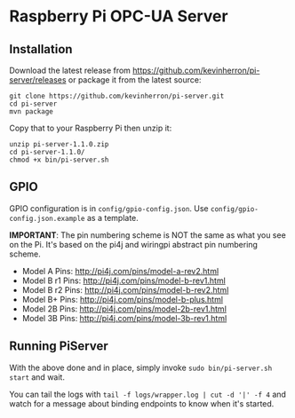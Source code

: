 Raspberry Pi OPC-UA Server
=========

Installation
---------
Download the latest release from https://github.com/kevinherron/pi-server/releases or package it from the latest source:
```
git clone https://github.com/kevinherron/pi-server.git
cd pi-server
mvn package
```

Copy that to your Raspberry Pi then unzip it:
```
unzip pi-server-1.1.0.zip 
cd pi-server-1.1.0/
chmod +x bin/pi-server.sh
```

GPIO
---------
GPIO configuration is in `config/gpio-config.json`. Use `config/gpio-config.json.example` as a template.

**IMPORTANT**: The pin numbering scheme is NOT the same as what you see on the Pi. It's based on the pi4j and wiringpi abstract pin numbering scheme. 

- Model A Pins: http://pi4j.com/pins/model-a-rev2.html
- Model B r1 Pins: http://pi4j.com/pins/model-b-rev1.html
- Model B r2 Pins: http://pi4j.com/pins/model-b-rev2.html
- Model B+ Pins: http://pi4j.com/pins/model-b-plus.html
- Model 2B Pins: http://pi4j.com/pins/model-2b-rev1.html
- Model 3B Pins: http://pi4j.com/pins/model-3b-rev1.html

Running PiServer
---------
With the above done and in place, simply invoke `sudo bin/pi-server.sh start` and wait.

You can tail the logs with `tail -f logs/wrapper.log | cut -d '|' -f 4` and watch for a message about binding endpoints to know when it's started.
